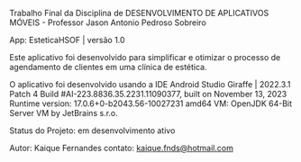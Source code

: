 Trabalho Final da Disciplina de DESENVOLVIMENTO DE APLICATIVOS MÓVEIS - Professor Jason Antonio Pedroso Sobreiro

App: EsteticaHSOF | versão 1.0

Este aplicativo foi desenvolvido para simplificar e otimizar o processo de agendamento de clientes em uma clínica de estética. 

O aplicativo foi desenvolvido usando a IDE Android Studio Giraffe | 2022.3.1 Patch 4
Build #AI-223.8836.35.2231.11090377, built on November 13, 2023
Runtime version: 17.0.6+0-b2043.56-10027231 amd64
VM: OpenJDK 64-Bit Server VM by JetBrains s.r.o.

Status do Projeto: em desenvolvimento ativo

Autor: Kaique Fernandes
contato: kaique.fnds@hotmail.com